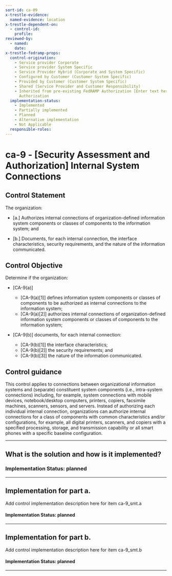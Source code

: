 ```yaml
---
sort-id: ca-09
x-trestle-evidence:
  named-evidence: location
x-trestle-dependent-on:
  - control-id:
    profile:
reviewed-by:
  - named:
    date:
x-trestle-fedramp-props:
  control-origination:
    - Service provider Corporate
    - Service provider System Specific
    - Service Provider Hybrid (Corporate and System Specific)
    - Configured by Customer (Customer System Specific)
    - Provided by Customer (Customer System Specific)
    - Shared (Service Provider and Customer Responsibility)
    - Inherited from pre-existing FedRAMP Authorization [Enter text here], Date of
      Authorization
  implementation-status:
    - Implemented
    - Partially implemented
    - Planned
    - Alternative implementation
    - Not Applicable
  responsible-roles:
---
```


# ca-9 - \[Security Assessment and Authorization\] Internal System Connections

## Control Statement

The organization:

- \[a.\] Authorizes internal connections of organization-defined information system components or classes of components to the information system; and

- \[b.\] Documents, for each internal connection, the interface characteristics, security requirements, and the nature of the information communicated.

## Control Objective

Determine if the organization:

- \[CA-9(a)\]

  - \[CA-9(a)[1]\] defines information system components or classes of components to be authorized as internal connections to the information system;
  - \[CA-9(a)[2]\] authorizes internal connections of organization-defined information system components or classes of components to the information system;

- \[CA-9(b)\] documents, for each internal connection:

  - \[CA-9(b)[1]\] the interface characteristics;
  - \[CA-9(b)[2]\] the security requirements; and
  - \[CA-9(b)[3]\] the nature of the information communicated.

## Control guidance

This control applies to connections between organizational information systems and (separate) constituent system components (i.e., intra-system connections) including, for example, system connections with mobile devices, notebook/desktop computers, printers, copiers, facsimile machines, scanners, sensors, and servers. Instead of authorizing each individual internal connection, organizations can authorize internal connections for a class of components with common characteristics and/or configurations, for example, all digital printers, scanners, and copiers with a specified processing, storage, and transmission capability or all smart phones with a specific baseline configuration.

______________________________________________________________________

## What is the solution and how is it implemented?

### Implementation Status: planned

______________________________________________________________________

## Implementation for part a.

Add control implementation description here for item ca-9_smt.a

#### Implementation Status: planned

______________________________________________________________________

## Implementation for part b.

Add control implementation description here for item ca-9_smt.b

#### Implementation Status: planned

______________________________________________________________________
